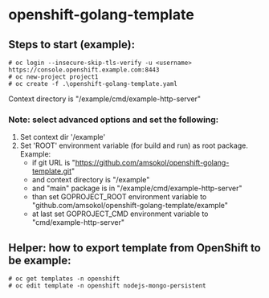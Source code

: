 # openshift-golang-template

## Steps to start (example):
```
# oc login --insecure-skip-tls-verify -u <username> https://console.openshift.example.com:8443
# oc new-project project1
# oc create -f .\openshift-golang-template.yaml
```
Context directory is "/example/cmd/example-http-server"

### Note: select advanced options and set the following:
1. Set context dir '/example'
2. Set 'ROOT' environment variable (for build and run) as root package. Example:
    * if git URL is "https://github.com/amsokol/openshift-golang-template.git"
    * and context directory is "/example"
    * and "main" package is in "/example/cmd/example-http-server"
    * than set GOPROJECT_ROOT environment variable to "github.com/amsokol/openshift-golang-template/example"
    * at last set GOPROJECT_CMD environment variable to "cmd/example-http-server"

## Helper: how to export template from OpenShift to be example:
```
# oc get templates -n openshift
# oc edit template -n openshift nodejs-mongo-persistent
```
